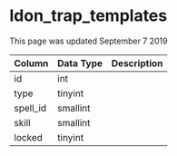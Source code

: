# ldon\_trap\_templates

This page was updated September 7 2019

| Column | Data Type | Description |
| :--- | :--- | :--- |
| id | int |  |
| type | tinyint |  |
| spell\_id | smallint |  |
| skill | smallint |  |
| locked | tinyint |  |

